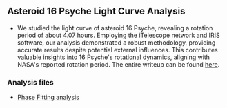 ## Asteroid 16 Psyche Light Curve Analysis
- We studied the light curve of asteroid 16 Psyche, revealing a rotation period of about 4.07 hours. Employing the iTelescope network and IRIS software, our analysis demonstrated a robust methodology, providing accurate results despite potential external influences. This contributes valuable insights into 16 Psyche's rotational dynamics, aligning with NASA's reported rotation period. The entire writeup can be found [here](315_final_report.pdf).

### Analysis files
- [Phase Fitting analysis](315_observing_proj/phase_fitting.ipynb)
